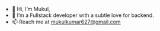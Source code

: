 - 👋 Hi, I’m Mukul,
- 👀 I’m a Fullstack developer with a subtle love for backend.
- 📫 Reach me at mukulkumar627@gmail.com

<!---
Mukul2000/Mukul2000 is a ✨ special ✨ repository because its `README.md` (this file) appears on your GitHub profile.
You can click the Preview link to take a look at your changes.
--->
